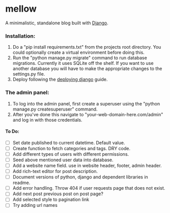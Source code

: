 # mellow
A minimalistic, standalone blog built with [Django](https://www.djangoproject.com/).


### Installation:
1. Do a "pip install requirements.txt" from the projects root directory. You could optionally create a virtual environment before doing this.
2. Run the "python manage.py migrate" command to run database migrations. Currently it uses SQLite off the shelf. If you want to use another database you will have to make the appropriate changes to the settings.py file.
3. Deploy following the [deploying django](https://docs.djangoproject.com/en/2.0/howto/deployment/) guide.


### The admin panel:
1. To log into the admin panel, first create a superuser using the "python manage.py createsuperuser" command.
2. After you've done this navigate to "your-web-domain-here.com/admin" and log in with those credentials.


#### To Do:

- [ ] Set date published to current datetime. Default value.
- [ ] Create function to fetch categories and tags. DRY code.
- [ ] Add different types of users with different permissions.
- [ ] Seed above mentioned user data into database.
- [ ] Add a website name field. use in website header, footer, admin header.
- [ ] Add rich-text editor for post description.
- [ ] Document versions of python, django and dependent libraries in readme.
- [ ] Add error handling. Throw 404 if user requests page that does not exist.
- [ ] Add next post previous post on post page?
- [ ] Add selected style to pagination link
- [ ] Try adding url names
